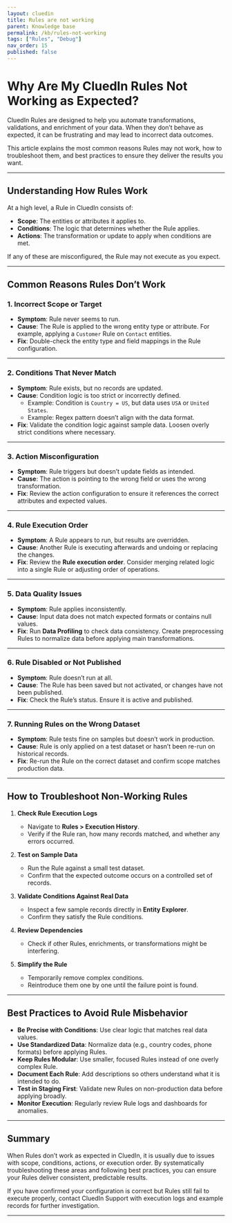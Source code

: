 ```yaml
---
layout: cluedin
title: Rules are not working
parent: Knowledge base
permalink: /kb/rules-not-working
tags: ["Rules", "Debug"]
nav_order: 15
published: false
---
```


# Why Are My CluedIn Rules Not Working as Expected?

CluedIn Rules are designed to help you automate transformations, validations, and enrichment of your data. When they don’t behave as expected, it can be frustrating and may lead to incorrect data outcomes.  

This article explains the most common reasons Rules may not work, how to troubleshoot them, and best practices to ensure they deliver the results you want.

---

## Understanding How Rules Work

At a high level, a Rule in CluedIn consists of:
- **Scope**: The entities or attributes it applies to.  
- **Conditions**: The logic that determines whether the Rule applies.  
- **Actions**: The transformation or update to apply when conditions are met.  

If any of these are misconfigured, the Rule may not execute as you expect.

---

## Common Reasons Rules Don’t Work

### 1. Incorrect Scope or Target
- **Symptom**: Rule never seems to run.  
- **Cause**: The Rule is applied to the wrong entity type or attribute. For example, applying a `Customer` Rule on `Contact` entities.  
- **Fix**: Double-check the entity type and field mappings in the Rule configuration.  

---

### 2. Conditions That Never Match
- **Symptom**: Rule exists, but no records are updated.  
- **Cause**: Condition logic is too strict or incorrectly defined.  
  - Example: Condition is `Country = US`, but data uses `USA` or `United States`.  
  - Example: Regex pattern doesn’t align with the data format.  
- **Fix**: Validate the condition logic against sample data. Loosen overly strict conditions where necessary.  

---

### 3. Action Misconfiguration
- **Symptom**: Rule triggers but doesn’t update fields as intended.  
- **Cause**: The action is pointing to the wrong field or uses the wrong transformation.  
- **Fix**: Review the action configuration to ensure it references the correct attributes and expected values.  

---

### 4. Rule Execution Order
- **Symptom**: A Rule appears to run, but results are overridden.  
- **Cause**: Another Rule is executing afterwards and undoing or replacing the changes.  
- **Fix**: Review the **Rule execution order**. Consider merging related logic into a single Rule or adjusting order of operations.  

---

### 5. Data Quality Issues
- **Symptom**: Rule applies inconsistently.  
- **Cause**: Input data does not match expected formats or contains null values.  
- **Fix**: Run **Data Profiling** to check data consistency. Create preprocessing Rules to normalize data before applying main transformations.  

---

### 6. Rule Disabled or Not Published
- **Symptom**: Rule doesn’t run at all.  
- **Cause**: The Rule has been saved but not activated, or changes have not been published.  
- **Fix**: Check the Rule’s status. Ensure it is active and published.  

---

### 7. Running Rules on the Wrong Dataset
- **Symptom**: Rule tests fine on samples but doesn’t work in production.  
- **Cause**: Rule is only applied on a test dataset or hasn’t been re-run on historical records.  
- **Fix**: Re-run the Rule on the correct dataset and confirm scope matches production data.  

---

## How to Troubleshoot Non-Working Rules

1. **Check Rule Execution Logs**  
   - Navigate to **Rules > Execution History**.  
   - Verify if the Rule ran, how many records matched, and whether any errors occurred.  

2. **Test on Sample Data**  
   - Run the Rule against a small test dataset.  
   - Confirm that the expected outcome occurs on a controlled set of records.  

3. **Validate Conditions Against Real Data**  
   - Inspect a few sample records directly in **Entity Explorer**.  
   - Confirm they satisfy the Rule conditions.  

4. **Review Dependencies**  
   - Check if other Rules, enrichments, or transformations might be interfering.  

5. **Simplify the Rule**  
   - Temporarily remove complex conditions.  
   - Reintroduce them one by one until the failure point is found.  

---

## Best Practices to Avoid Rule Misbehavior

- **Be Precise with Conditions**: Use clear logic that matches real data values.  
- **Use Standardized Data**: Normalize data (e.g., country codes, phone formats) before applying Rules.  
- **Keep Rules Modular**: Use smaller, focused Rules instead of one overly complex Rule.  
- **Document Each Rule**: Add descriptions so others understand what it is intended to do.  
- **Test in Staging First**: Validate new Rules on non-production data before applying broadly.  
- **Monitor Execution**: Regularly review Rule logs and dashboards for anomalies.  

---

## Summary

When Rules don’t work as expected in CluedIn, it is usually due to issues with scope, conditions, actions, or execution order. By systematically troubleshooting these areas and following best practices, you can ensure your Rules deliver consistent, predictable results.  

If you have confirmed your configuration is correct but Rules still fail to execute properly, contact CluedIn Support with execution logs and example records for further investigation.  

---

